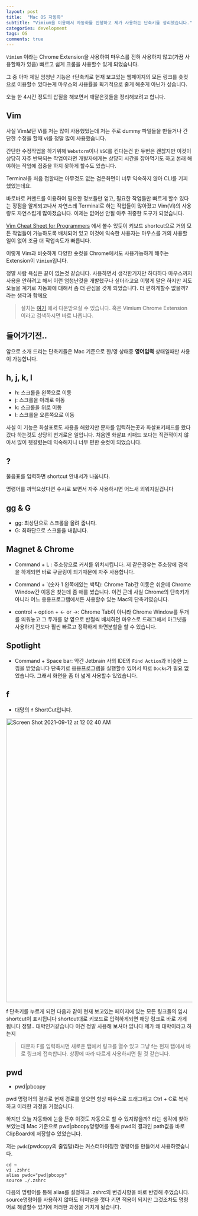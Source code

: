 ```yaml
---
layout: post
title:  "Mac OS 자동화"
subtitle: "Vimium을 이용해서 자동화를 진행하고 제가 사용하는 단축키를 정리했습니다."
categories: development
tags: OS
comments: true
---
```


`Vimium` 이라는 Chrome Extension을 사용하여 마우스를 전혀 사용하지 않고(가끔 사용할때가 있음) 빠르고 쉽게 크롬을 사용할수 있게 되었습니다.

그 중 아마 제일 엄청난 기능은 `f`단축키로 현재 보고있는 웹페이지의 모든 링크를 숏컷으로 이용할수 있다는게 마우스의 사용률을 획기적으로 줄게 해준게 아닌가 싶습니다.

오늘 한 4시간 정도의 삽질을 해보면서 깨달은것들을 정리해보려고 합니다.

## Vim

사실 Vim보단 Vi를 저는 많이 사용했었는데 저는 주로 dummy 파일들을 만들거나 간단한 수정을 할때 vi를 정말 많이 사용했습니다.

간단한 수정작업을 하기위해 `Webstorm`이나 `VSC`를 킨다는건 한 두번은 괜찮지만 이것이 상당히 자주 반복되는 작업이라면 개발자에게는 상당히 시간을 잡아먹기도 하고 본래 해야하는 작업에 집중을 하지 못하게 할수도 있습니다.

Terminal을 처음 접할때는 아무것도 없는 검은화면이 너무 익숙하지 않아 CLI를 기피했었는데요.

바로바로 커맨드를 이용하여 필요한 정보들만 얻고, 필요한 작업들만 빠르게 할수 있다는 장점을 알게되고나서 자연스레 Terminal로 하는 작업들이 많아졌고 Vim(Vi)의 사용량도 자연스럽게 많아졌습니다. 이제는 없어선 안될 아주 귀중한 도구가 되었습니다.

[Vim Cheat Sheet for Programmers](http://michael.peopleofhonoronly.com/vim/) 에서 볼수 있듯이 키보드 shortcut으로 거의 모든 작업들이 가능하도록 배치되어 있고 이것에 익숙한 사용자는 마우스를 거의 사용할 일이 없어 조금 더 작업속도가 빠릅니다.

이렇게 Vim과 비슷하게 다양한 숏컷을 Chrome에서도 사용가능하게 해주는 Extension이 `Vimium`입니다.

정말 사람 욕심은 끝이 없는것 같습니다. 사용하면서 생각한거지만 하다하다 마우스까지 사용을 안하려고 해서 이런 엄청난것을 개발했구나 싶더라고요 이렇게 말은 하지만 저도 오늘을 계기로 자동화에 대해서 좀 더 관심을 갖게 되었습니다. 더 편하게할수 없을까? 라는 생각과 함께요

> 설치는 [여기](https://chrome.google.com/webstore/detail/vimium/dbepggeogbaibhgnhhndojpepiihcmeb) 에서 다운받으실 수 있습니다. 혹은 Vimium Chrome Extension 이라고 검색하시면 바로 나옵니다.

## 들어가기전..

앞으로 소개 드리는 단축키들은 Mac 기준으로 한/영 상태중 **영어입력** 상태일때만 사용이 가능합니다.

## h, j, k, l

- h: 스크롤을 왼쪽으로 이동
- j: 스크롤을 아래로 이동
- k: 스크롤을 위로 이동
- l: 스크롤을 오른쪽으로 이동

사실 이 기능은 화살표로도 사용을 해왔지만 문자를 입력하는곳과 화살표키패드를 왔다갔다 하는것도 상당히 번거로운 일입니다. 처음엔 화살표 키패드 보다는 직관적이지 않아서 많이 헷갈렸는데 익숙해지니 너무 편한 숏컷이 되었습니다.

## ?

물음표를 입력하면 shortcut 안내서가 나옵니다.

명령어를 까먹으셨다면 수시로 보면서 자주 사용하시면 어느새 외워지실겁니다

## gg & G

- gg: 최상단으로 스크롤을 올려 줍니다.
- G: 최하단으로 스크롤을 내립니다.

## Magnet & Chrome

- Command + L : 주소창으로 커서를 위치시킵니다. 저 같은경우는 주소창에 검색을 하게되면 바로 구글링이 되기때문에 자주 사용합니다.

- Command + `(숫자 1 왼쪽에있는 백틱): Chrome Tab간 이동은 쉬운데 Chrome Window간 이동은 찾는데 좀 애를 썼습니다. 이건 근데 사실 Chrome의 단축키가 아니라 어느 응용프로그램에서든 사용할수 있는 Mac의 단축키였습니다.

- control + option + <- or ->: Chrome Tab이 아니라 Chrome Window를 두개를 띄워놓고 그 두개를 양 옆으로 반절씩 배치하면 마우스로 드래그해서 마그넷을 사용하기 전보다 훨씬 빠르고 정확하게 화면분할을 할 수 있습니다.

## Spotlight

- Command + Space bar: 약간 Jetbrain 사의 IDE의 `Find Action`과 비슷한 느낌을 받았습니다 단축키로 응용프로그램을 실행할수 있어서 따로 `Docks`가 필요 없었습니다. 그래서 화면을 좀 더 넓게 사용할수 있었습니다.

## f

- 대망의 `f` ShortCut입니다. 

<img width="766" alt="Screen Shot 2021-09-12 at 12 02 40 AM" src="https://user-images.githubusercontent.com/44861205/132952194-2fbe4f35-16d6-4d76-9713-899e3bfddcc6.png">

f 단축키를 누르게 되면 다음과 같이 현재 보고있는 페이지에 있는 모든 링크들의 임시 shortcut이 표시됩니다 shortcut대로 키보드로 입력하게되면 해당 링크로 바로 가게 됩니다 정말.. 대박인거같습니다 이건 정말 사용해 보셔야 압니다 제가 왜 대박이라고 하는지

> 대문자 F를 입력하시면 새로운 탭에서 링크를 열수 있고 그냥 f는 현재 탭에서 바로 링크에 접속합니다. 상황에 따라 다르게 사용하시면 될 것 같습니다.

## pwd

- pwd|pbcopy

pwd 명령어의 결과로 현재 경로를 얻으면 항상 마우스로 드래그하고 Ctrl + C로 복사하고 이러한 과정을 거쳤습니다.

하지만 오늘 자동화에 눈을 뜬후 이것도 자동으로 할 수 있지않을까? 라는 생각에 찾아보았는데 Mac 기준으로 pwd|pbcopy명령어를 통해 pwd의 결과인 path값을 바로 ClipBoard에 저장할수 있었습니다. 

저는 `pwdc`(pwdcopy의 줄임말)라는 커스터마이징한 명령어를 만들어서 사용하였습니다.

```shell
cd ~
vi .zshrc
alias pwdc="pwd|pbcopy"
source ./.zshrc
```

다음의 명령어를 통해 alias를 설정하고 .zshrc의 변경사항을 바로 반영해 주었습니다. source명령어를 사용하지 않아도 터미널을 껏다 키면 적용이 되지만 그것조차도 명령어로 해결할수 있기에 저러한 과정을 거치게 됬습니다.





